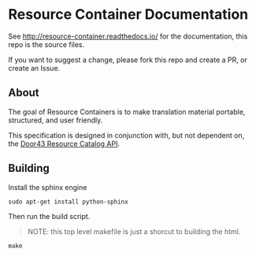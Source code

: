 # Resource Container Documentation

See http://resource-container.readthedocs.io/ for the documentation, this repo is the source files.


If you want to suggest a change, please fork this repo and create a PR, or create an Issue.

## About
The goal of Resource Containers is to make translation material portable, structured, and user friendly.

This specification is designed in conjunction with, but not dependent on, the [Door43 Resource Catalog API](https://github.com/unfoldingWord-dev/door43.org/wiki/API-v3-Resource-Catalog-Endpoint).

## Building
Install the sphinx engine

    sudo apt-get install python-sphinx

Then run the build script.

> NOTE: this top level makefile is just a shorcut to building the html.

    make